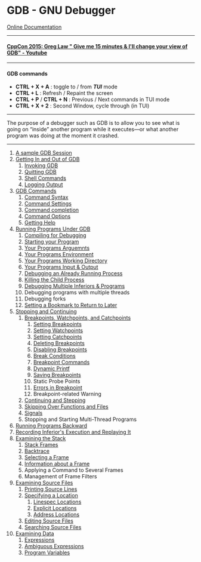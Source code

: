 # GDB - GNU Debugger

[Online Documentation](http://sourceware.org/gdb/current/onlinedocs/gdb/)

----

#### [CppCon 2015: Greg Law " Give me 15 minutes & I'll change your view of GDB" - Youtube](https://www.youtube.com/watch?v=PorfLSr3DDI)

----

#### GDB commands

 - **CTRL + X + A** : toggle to / from **_TUI_** mode
 - **CTRL + L** : Refresh / Repaint the screen
 - **CTRL + P** / **CTRL + N** : Previous / Next commands in TUI mode
 - **CTRL + X + 2** : Second Window, cycle through (in TUI)

----

The purpose of a debugger such as GDB is to allow you to see what is going on “inside” another program while it executes—or what another program was doing at the moment it crashed.

----

<ol type="1">
    <li><a href="./1_A_Sample_GDB_Session.md">A sample GDB Session</a></li>
    <li>
        <a href="./2_Getting_In_and_Out_of_GDB.md">Getting In and Out of GDB</a>
        <ol type="1">
            <li><a href="./2_1_Invoking_GDB.md">Invoking GDB</a></li>
            <li><a href="./2_2_Quitting_GDB.md">Quitting GDB</a></li>
            <li><a href="./2_3_Shell_Commands.md">Shell Commands</a></li>
            <li><a href="./2_4_Logging_Output.md">Logging Output</a></li>
        </ol>
    </li>
    <li>
        <a href="./3_GDB_Commands.md">GDB Commands</a>
        <ol type="1">
            <li><a href="./3_1_Command_Syntax.md">Command Syntax</a></li>
            <li><a href="./3_2_Command_Settings.md">Command Settings</a></li>
            <li><a href="./3_3_Command_Completion.md">Command completion</a></li>
            <li><a href="./3_4_Command_Options.md">Command Options</a></li>
            <li><a href="./3_5_Getting_Help.md">Getting Help</a></li>
        </ol>
    </li>
    <li>
        <a href="./4_Running_Programs_Under_GDB.md">Running Programs Under GDB</a>
        <ol type="1">
            <li><a href="./4_1_Compiling_for_Debugging.md">Compiling for Debugging</a></li>
            <li><a href="./4_2_Starting_Your_Program.md">Starting your Program</a></li>
            <li><a href="./4_3_Your_Programs_Arguments.md">Your Programs Arguemnts</a></li>
            <li><a href="./4_4_Your_Programs_Environment.md">Your Programs Environment</a></li>
            <li><a href="./4_5_Your_Programs_Working_Directory.md">Your Programs Working Directory</a></li>
            <li><a href="./4_6_Your_Programs_Input_And_Output.md">Your Programs Input & Output</a></li>
            <li><a href="./4_7_Debugging_an_Already_Running_Process.md">Debugging an Already Running Process</a></li>
            <li><a href="./4_8_Killing_the_Child_Process.md">Killing the Child Process</a></li>
            <li><a href="./4_9_Debugging_Multiple_Inferiors_and_Programs.md">Debugging Multiple Inferiors & Programs</a></li>
            <li>Debugging programs with multiple threads</li>
            <li>Debugging forks</li>
            <li><a href="./4_12_Setting_a_Bookmark_to_Return_to_Later.md">Setting a Bookmark to Return to Later</a></li>
        </ol>
    </li>
    <li>
        <a href="./5_Stopping_and_Continuing.md">Stopping and Continuing</a>
        <ol type="1">
            <li>
                <a href="./5_1_Breakpoints_Watchpoints_Catchpoints.md">Breakpoints, Watchpoints, and Catchpoints</a>
                <ol type="1">
                    <li><a href="./5_1_1_Setting_Breakpoints.md">Setting Breakpoints</a></li>
                    <li><a href="./5_1_2_Setting_Watchpoints.md">Setting Watchpoints</a></li>
                    <li><a href="./5_1_3_Setting_Catchpoints.md">Setting Catchpoints</a></li>
                    <li><a href="./5_1_4_Deleting_Breakpoints.md">Deleting Breakpoints</a></li>
                    <li><a href="./5_1_5_Disabling_Breakpoints.md">Disabling Breakpoints</a></li>
                    <li><a href="./5_1_6_Break_Conditions.md">Break Conditions</a></li>
                    <li><a href="./5_1_7_Breakpoint_Commands.md">Breakpoint Commands</a></li>
                    <li><a href="./5_1_8_Dynamic_Printf.md">Dynamic Printf</a></li>
                    <li><a href="./5_1_9_Saving_Breakpoints.md">Saving Breakpoints</a></li>
                    <li>Static Probe Points</li>
                    <li><a href="./5_1_11_Breakpoint_Errors.md">Errors in Breakpoint</a></li>
                    <li>Breakpoint-related Warning</li>
                </ol>
            </li>
            <li><a href="./5_2_Continuing_and_Stepping.md">Continuing and Stepping</a></li>
            <li><a href="./5_3_Skipping_Over_Functions_and_Files.md">Skipping Over Functions and Files</a></li>
            <li><a href="./5_4_Signals.md">Signals</a></li>
            <li>Stopping and Starting Multi-Thread Programs</li>
        </ol>
    </li>
    <li><a href="./6_Running_Programs_Backward.md">Running Programs Backward</a></li>
    <li><a href="./7_Recording_Inferiors_Execution_and_Replaying_it.md">Recording Inferior's Execution and Replaying It</a></li>
    <li>
        <a href="./8_Examining_the_Stack.md">Examining the Stack</a>
        <ol type="1">
            <li><a href="./8_1_Stack_Frames.md">Stack Frames</a></li>
            <li><a href="./8_2_Backtrace.md">Backtrace</a></li>
            <li><a href="./8_3_Selecting_a_Frame.md">Selecting a Frame</a></li>
            <li><a href="./8_4_Information_About_a_Frame.md">Information about a Frame</a></li>
            <li>Applying a Command to Several Frames</li>
            <li>Management of Frame Filters</li>
        </ol>
    </li>
    <li>
        <a href="./9_Examining_Source_Files.md">Examining Source Files</a>
        <ol type="1">
            <li><a href="./9_1_Printing_Source_Lines.md">Printing Source Lines</a></li>
            <li>
                <a href="./9_2_Specifying_a_Location.md">Specifying a Location</a>
                <ol type="1">
                    <li><a href="./9_2_1_Linespec_Locations.md">Linespec Locations</a></li>
                    <li><a href="./9_2_2_Explicit_Locations.md">Explicit Locations</a></li>
                    <li><a href="./9_2_3_Address_Locations.md">Address Locations</a></li>
                </ol>
            </li>
            <li><a href="./9_3_Editing_Source_Files.md">Editing Source Files</a></li>
            <li><a href="./9_4_Searching_Source_Files.md">Searching Source Files</a></li>
        </ol>
    </li>
    <li>
        <a href="./10_Examining_Data.md">Examining Data</a>
        <ol type="1">
            <li><a href="./10_1_Expressions.md">Expressions</a></li>
            <li><a href="./10_2_Ambiguous_Expressions.md">Ambiguous Expressions</a></li>
            <li><a href="./10_3_Program_Variables.md">Program Variables</a></li>
        </ol>
    </li>
</ol>
